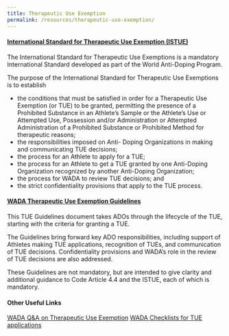 ```yaml
---
title: Therapeutic Use Exemption
permalink: /resources/therapeutic-use-exemption/
---
```

#### [International Standard for Therapeutic Use Exemption (ISTUE)](https://www.wada-ama.org/sites/default/files/resources/files/istue_2019_en_new.pdf)
The International Standard for Therapeutic Use Exemptions is a mandatory International Standard developed as part of the World Anti-Doping Program.

The purpose of the International Standard for Therapeutic Use Exemptions is to establish
- the conditions that must be satisfied in order for a Therapeutic Use Exemption (or TUE) to be granted, permitting the presence of a Prohibited Substance in an Athlete’s Sample or the Athlete’s Use or Attempted Use, Possession and/or Administration or Attempted Administration of a Prohibited Substance or Prohibited Method for therapeutic reasons; 
- the responsibilities imposed on Anti- Doping Organizations in making and communicating TUE decisions;
- the process for an Athlete to apply for a TUE;
- the process for an Athlete to get a TUE granted by one Anti-Doping Organization recognized by another Anti-Doping Organization;
- the process for WADA to review TUE decisions; and
- the strict confidentiality provisions that apply to the TUE process.

#### [WADA Therapeutic Use Exemption Guidelines](https://www.wada-ama.org/sites/default/files/resources/files/wada-tue-guidelines-v8.0-en.pdf)
This TUE Guidelines document takes ADOs through the lifecycle of the TUE, starting with the criteria for granting a TUE.

The Guidelines bring forward key ADO responsibilities, including support of Athletes making TUE applications, recognition of TUEs, and communication of TUE decisions. Confidentiality provisions and WADA’s role in the review of TUE decisions are also addressed.

These Guidelines are not mandatory, but are intended to give clarity and additional guidance to Code Article 4.4 and the ISTUE, each of which is mandatory.

#### Other Useful Links
[WADA Q&A on Therapeutic Use Exemption](https://www.wada-ama.org/en/questions-answers/therapeutic-use-exemption-tue)
[WADA Checklists for TUE applications](https://www.wada-ama.org/en/resources/search?f%5B0%5D=field_resource_collections%3A225&f%5B1%5D=field_resource_versions%253Afield_resource_version_language%3A91)
